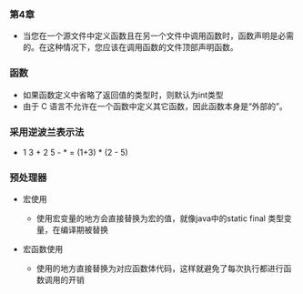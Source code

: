 ### 第4章


 * 当您在一个源文件中定义函数且在另一个文件中调用函数时，函数声明是必需的。在这种情况下，您应该在调用函数的文件顶部声明函数。
   


### 函数
 * 如果函数定义中省略了返回值的类型时，则默认为int类型
 * 由于 C 语言不允许在一个函数中定义其它函数，因此函数本身是“外部的”。
 
### 采用逆波兰表示法
 * 1 3 + 2 5 - * = (1+3) * (2 - 5) 
 
 
### 预处理器
 * 宏使用
   + 使用宏变量的地方会直接替换为宏的值，就像java中的static final 类型变量，在编译期被替换
   
 * 宏函数使用
   + 使用的地方直接替换为对应函数体代码，这样就避免了每次执行都进行函数调用的开销
   
 